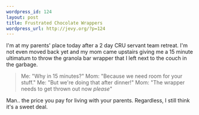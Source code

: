 ```yaml
--- 
wordpress_id: 124
layout: post
title: Frustrated Chocolate Wrappers
wordpress_url: http://jevy.org/?p=124
---
```

I'm at my parents' place today after a 2 day CRU servant team retreat.  I'm not even moved back yet and my mom came upstairs giving me a 15 minute ultimatum to throw the granola bar wrapper that I left next to the couch in the garbage.

<blockquote>
Me: "Why in 15 minutes?"
Mom: "Because we need room for your stuff."
Me: "But we're doing that after dinner!"
Mom: "The wrapper needs to get thrown out now <em>please</em>"
</blockquote>

Man.. the price you pay for living with your parents.  Regardless, I still think it's a sweet deal.
